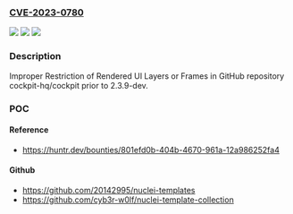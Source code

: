 ### [CVE-2023-0780](https://cve.mitre.org/cgi-bin/cvename.cgi?name=CVE-2023-0780)
![](https://img.shields.io/static/v1?label=Product&message=cockpit-hq%2Fcockpit&color=blue)
![](https://img.shields.io/static/v1?label=Version&message=%3C%202.3.9-dev%20&color=brighgreen)
![](https://img.shields.io/static/v1?label=Vulnerability&message=CWE-1021%20Improper%20Restriction%20of%20Rendered%20UI%20Layers%20or%20Frames&color=brighgreen)

### Description

Improper Restriction of Rendered UI Layers or Frames in GitHub repository cockpit-hq/cockpit prior to 2.3.9-dev.

### POC

#### Reference
- https://huntr.dev/bounties/801efd0b-404b-4670-961a-12a986252fa4

#### Github
- https://github.com/20142995/nuclei-templates
- https://github.com/cyb3r-w0lf/nuclei-template-collection

